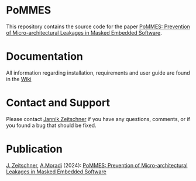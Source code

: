 # PoMMES
This repository contains the source code for the paper [PoMMES: Prevention of Micro-architectural Leakages in Masked Embedded Software](https://eprint.iacr.org/2024/574/).

# Documentation
All information regarding installation, requirements and user guide are found in the [Wiki](https://github.com/ChairImpSec/PoMMES/wiki)

# Contact and Support
Please contact [Jannik Zeitschner](mailto:jannik.zeitschner@rub.de) if you have any questions, comments, or if you found a bug that should be fixed.

# Publication
[J. Zeitschner](https://github.com/JannikZeitschner), [A.Moradi](https://github.com/amircrypto001) (2024): [PoMMES: Prevention of Micro-architectural Leakages in Masked Embedded Software](https://eprint.iacr.org/2024/574/)
